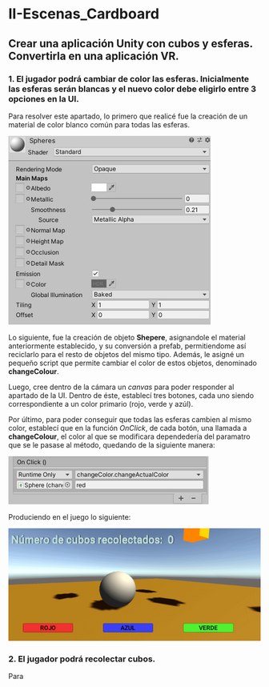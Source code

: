# II-Escenas_Cardboard

## Crear una aplicación Unity con cubos y esferas. Convertirla en una aplicación VR. 

### 1. El jugador podrá cambiar de color las esferas. Inicialmente las esferas serán blancas y el nuevo color debe eligirlo entre 3 opciones en la UI.

Para resolver este apartado, lo primero que realicé fue la creación de un material de color blanco común para todas las esferas.

![material.jpg](Images/1.jpg)

Lo siguiente, fue la creación de objeto **Shepere**, asignandole el material anteriormente establecido, y su conversión a prefab, permitiendome así reciclarlo para el resto de objetos del mismo tipo. Además, le asigné un pequeño script que permite cambiar el color de estos objetos, denominado **changeColour**.

Luego, cree dentro de la cámara un *canvas* para poder responder al apartado de la UI. Dentro de éste, establecí tres botones, cada uno siendo correspondiente a un color primario (rojo, verde y azúl).

Por último, para poder conseguir que todas las esferas cambien al mismo color, establecí que en la función *OnClick*, de cada botón, una llamada a **changeColour**, el color al que se modificara dependedería del paramatro que se le pasase al método, quedando de la siguiente manera: 

![onclick.jpg](Images/2.jpg)

Produciendo en el juego lo siguiente: 

![punto1resul.jpg](Images/3.gif)

### 2. El jugador podrá recolectar cubos.

Para